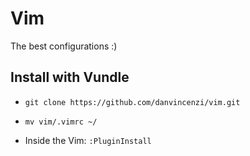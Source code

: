 # Vim

The best configurations :)

## Install with Vundle

- ``` git clone https://github.com/danvincenzi/vim.git ``` 

- ``` mv vim/.vimrc ~/ ```

- Inside the Vim: ``` :PluginInstall ```
